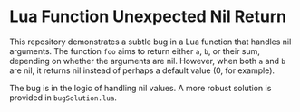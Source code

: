 # Lua Function Unexpected Nil Return

This repository demonstrates a subtle bug in a Lua function that handles nil arguments. The function `foo` aims to return either `a`, `b`, or their sum, depending on whether the arguments are nil.  However, when both `a` and `b` are nil, it returns nil instead of perhaps a default value (0, for example).

The bug is in the logic of handling nil values.  A more robust solution is provided in `bugSolution.lua`.